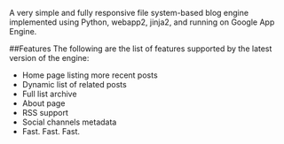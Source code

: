 A very simple and fully responsive file system-based blog engine implemented using Python, webapp2, jinja2, and running on Google App Engine. 

##Features
The following are the list of features supported by the latest version of the engine:
- Home page listing more recent posts
- Dynamic list of related posts
- Full list archive
- About page
- RSS support
- Social channels metadata
- Fast. Fast. Fast.

